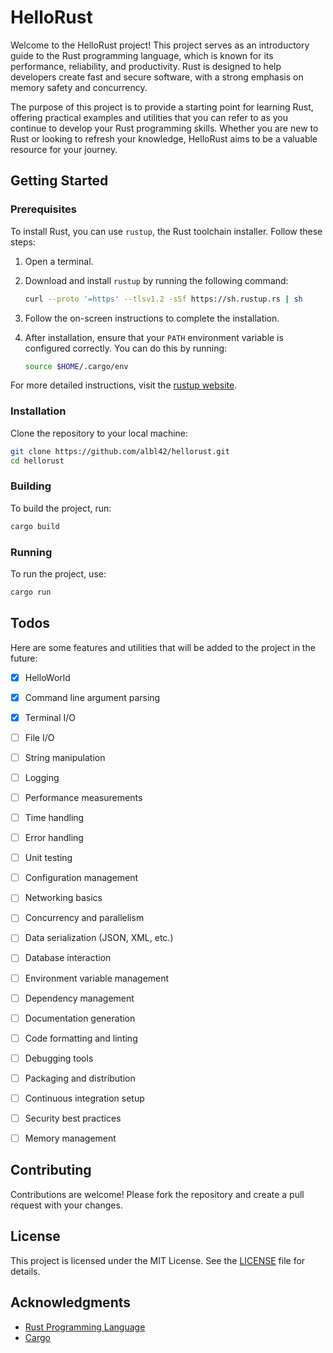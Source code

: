 # HelloRust
Welcome to the HelloRust project! This project serves as an introductory guide to the Rust programming language, which is known for its performance, reliability, and productivity. Rust is designed to help developers create fast and secure software, with a strong emphasis on memory safety and concurrency.

The purpose of this project is to provide a starting point for learning Rust, offering practical examples and utilities that you can refer to as you continue to develop your Rust programming skills. Whether you are new to Rust or looking to refresh your knowledge, HelloRust aims to be a valuable resource for your journey.

## Getting Started

### Prerequisites

To install Rust, you can use `rustup`, the Rust toolchain installer. Follow these steps:

1. Open a terminal.
2. Download and install `rustup` by running the following command:

    ```sh
    curl --proto '=https' --tlsv1.2 -sSf https://sh.rustup.rs | sh
    ```

3. Follow the on-screen instructions to complete the installation.
4. After installation, ensure that your `PATH` environment variable is configured correctly. You can do this by running:

    ```sh
    source $HOME/.cargo/env
    ```

For more detailed instructions, visit the [rustup website](https://rustup.rs/).

### Installation

Clone the repository to your local machine:

```sh
git clone https://github.com/albl42/hellorust.git
cd hellorust
```

### Building

To build the project, run:

```sh
cargo build
```

### Running

To run the project, use:

```sh
cargo run
```

## Todos

Here are some features and utilities that will be added to the project in the future:

- [x] HelloWorld
- [x] Command line argument parsing
- [x] Terminal I/O
- [ ] File I/O
- [ ] String manipulation
- [ ] Logging
- [ ] Performance measurements
- [ ] Time handling
- [ ] Error handling
- [ ] Unit testing
- [ ] Configuration management
- [ ] Networking basics
- [ ] Concurrency and parallelism
- [ ] Data serialization (JSON, XML, etc.)
- [ ] Database interaction
- [ ] Environment variable management
- [ ] Dependency management
- [ ] Documentation generation
- [ ] Code formatting and linting
- [ ] Debugging tools
- [ ] Packaging and distribution
- [ ] Continuous integration setup
- [ ] Security best practices
- [ ] Memory management


## Contributing

Contributions are welcome! Please fork the repository and create a pull request with your changes.

## License

This project is licensed under the MIT License. See the [LICENSE](LICENSE) file for details.

## Acknowledgments

- [Rust Programming Language](https://www.rust-lang.org/)
- [Cargo](https://doc.rust-lang.org/cargo/)
